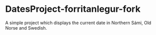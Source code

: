 # DatesProject-forritanlegur-fork
A simple project which displays the current date in Northern Sámi, Old Norse and Swedish. 
